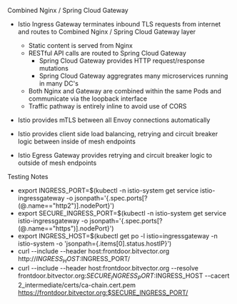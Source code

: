 Combined Nginx / Spring Cloud Gateway

 - Istio Ingress Gateway terminates inbound TLS requests from internet and routes to Combined Nginx / 
 Spring Cloud Gateway layer
 
    - Static content is served from Nginx
    - RESTful API calls are routed to Spring Cloud Gateway
        - Spring Cloud Gateway provides HTTP request/response mutations
        - Spring Cloud Gateway aggregrates many microservices running in many DC's
    - Both Nginx and Gateway are combined within the same Pods and communicate via the loopback interface 
    - Traffic pathway is entirely inline to avoid use of CORS

 - Istio provides mTLS between all Envoy connections automatically
 - Istio provides client side load balancing, retrying and circuit breaker logic between inside of mesh endpoints
 - Istio Egress Gateway provides retrying and circuit breaker logic to outside of mesh endpoints
  
Testing Notes

- export INGRESS_PORT=$(kubectl -n istio-system get service istio-ingressgateway -o jsonpath='{.spec.ports[?(@.name=="http2")].nodePort}')
- export SECURE_INGRESS_PORT=$(kubectl -n istio-system get service istio-ingressgateway -o jsonpath='{.spec.ports[?(@.name=="https")].nodePort}')
- export INGRESS_HOST=$(kubectl get po -l istio=ingressgateway -n istio-system -o 'jsonpath={.items[0].status.hostIP}')
- curl --include --header host:frontdoor.bitvector.org http://$INGRESS_HOST:$INGRESS_PORT/
- curl --include --header host:frontdoor.bitvector.org --resolve frontdoor.bitvector.org:$SECURE_INGRESS_PORT:$INGRESS_HOST --cacert 2_intermediate/certs/ca-chain.cert.pem https://frontdoor.bitvector.org:$SECURE_INGRESS_PORT/
